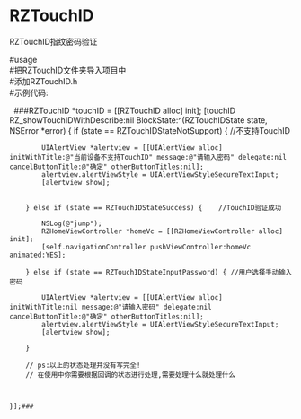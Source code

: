 # RZTouchID
RZTouchID指纹密码验证

#usage</br>
#把RZTouchID文件夹导入项目中</br>
#添加RZTouchID.h</br>
#示例代码:</br>



    ###RZTouchID *touchID = [[RZTouchID alloc] init];
    [touchID RZ_showTouchIDWithDescribe:nil BlockState:^(RZTouchIDState state, NSError *error) {
        if (state == RZTouchIDStateNotSupport) {    //不支持TouchID
            
            UIAlertView *alertview = [[UIAlertView alloc] initWithTitle:@"当前设备不支持TouchID" message:@"请输入密码" delegate:nil cancelButtonTitle:@"确定" otherButtonTitles:nil];
            alertview.alertViewStyle = UIAlertViewStyleSecureTextInput;
            [alertview show];
            
            
        } else if (state == RZTouchIDStateSuccess) {    //TouchID验证成功
            
            NSLog(@"jump");
            RZHomeViewController *homeVc = [[RZHomeViewController alloc] init];
            [self.navigationController pushViewController:homeVc animated:YES];
            
        } else if (state == RZTouchIDStateInputPassword) { //用户选择手动输入密码
            
            UIAlertView *alertview = [[UIAlertView alloc] initWithTitle:nil message:@"请输入密码" delegate:nil cancelButtonTitle:@"确定" otherButtonTitles:nil];
            alertview.alertViewStyle = UIAlertViewStyleSecureTextInput;
            [alertview show];
            
        }
        
        // ps:以上的状态处理并没有写完全!
        // 在使用中你需要根据回调的状态进行处理,需要处理什么就处理什么
        
        
        
    }];###
